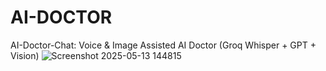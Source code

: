 # AI-DOCTOR
 AI-Doctor-Chat: Voice &amp; Image Assisted AI Doctor (Groq Whisper + GPT + Vision)
![Screenshot 2025-05-13 144815](https://github.com/user-attachments/assets/c74ac692-2559-4de9-93e9-749582d513f5)

